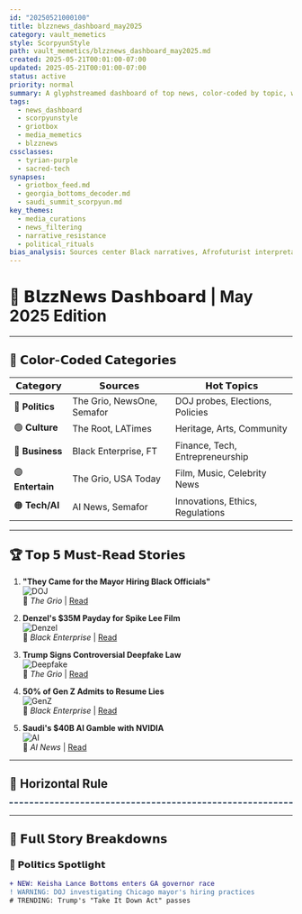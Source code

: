 ```yaml
---
id: "20250521000100"
title: blzznews_dashboard_may2025
category: vault_memetics
style: ScorpyunStyle
path: vault_memetics/blzznews_dashboard_may2025.md
created: 2025-05-21T00:01:00-07:00
updated: 2025-05-21T00:01:00-07:00
status: active
priority: normal
summary: A glyphstreamed dashboard of top news, color-coded by topic, with curated Black-centered sources for May 2025. Synthesizes headlines across politics, culture, tech, and more.
tags:
  - news_dashboard
  - scorpyunstyle
  - griotbox
  - media_memetics
  - blzznews
cssclasses:
  - tyrian-purple
  - sacred-tech
synapses:
  - griotbox_feed.md
  - georgia_bottoms_decoder.md
  - saudi_summit_scorpyun.md
key_themes:
  - media_curations
  - news_filtering
  - narrative_resistance
  - political_rituals
bias_analysis: Sources center Black narratives, Afrofuturist interpretations, and socio-political relevance. This dashboard prioritizes marginalized truth streams and symbolic headlines.
---
```


# 📰 𝗕𝗹𝘇𝘇𝗡𝗲𝘄𝘀 𝗗𝗮𝘀𝗵𝗯𝗼𝗮𝗿𝗱 | May 2025 Edition

---

## 🌈 𝗖𝗼𝗹𝗼𝗿-𝗖𝗼𝗱𝗲𝗱 𝗖𝗮𝘁𝗲𝗴𝗼𝗿𝗶𝗲𝘀

| 𝗖𝗮𝘁𝗲𝗴𝗼𝗿𝘆       | 𝗦𝗼𝘂𝗿𝗰𝗲𝘀                              | 𝗛𝗼𝘁 𝗧𝗼𝗽𝗶𝗰𝘀                     |
|------------------|---------------------------------------|----------------------------------|
| 🔴 **Politics**  | The Grio, NewsOne, Semafor             | DOJ probes, Elections, Policies  |
| 🟢 **Culture**   | The Root, LATimes                      | Heritage, Arts, Community        |
| 🔵 **Business**  | Black Enterprise, FT                   | Finance, Tech, Entrepreneurship  |
| 🟣 **Entertain** | The Grio, USA Today                    | Film, Music, Celebrity News      |
| 🟠 **Tech/AI**   | AI News, Semafor                      | Innovations, Ethics, Regulations |

---

## 🏆 𝗧𝗼𝗽 𝟱 𝗠𝘂𝘀𝘁-𝗥𝗲𝗮𝗱 𝗦𝘁𝗼𝗿𝗶𝗲𝘀

1. **"They Came for the Mayor Hiring Black Officials"**  
   ![DOJ](https://via.placeholder.com/100x50/FF0000/FFFFFF?text=DOJ+)  
   📌 *The Grio* | [Read](https://thegrio.com/2025/05/20/chicago-mayor-investigated-by-trumps-doj-for-remarks-about-hiring-black-officials/)

2. **Denzel's $35M Payday for Spike Lee Film**  
   ![Denzel](https://via.placeholder.com/100x50/000080/FFFFFF?text=Denzel)  
   📌 *Black Enterprise* | [Read](https://www.blackenterprise.com/denzel-washington-35m-spike-lee-highest-2-lowest-netflix/)

3. **Trump Signs Controversial Deepfake Law**  
   ![Deepfake](https://via.placeholder.com/100x50/800080/FFFFFF?text=Deepfake)  
   📌 *The Grio* | [Read](https://thegrio.com/2025/05/20/president-trump-signs-take-it-down-act-addressing-nonconsensual-deepfakes-what-is-it/)

4. **50% of Gen Z Admits to Resume Lies**  
   ![GenZ](https://via.placeholder.com/100x50/00FF00/000000?text=GenZ)  
   📌 *Black Enterprise* | [Read](https://www.blackenterprise.com/data-shows-half-gen-z-lie-resumes-tiktok-influencers-encourage/)

5. **Saudi's $40B AI Gamble with NVIDIA**  
   ![AI](https://via.placeholder.com/100x50/FFA500/000000?text=AI+)  
   📌 *AI News* | [Read](https://www.artificialintelligence-news.com/news/saudi-arabia-moves-to-build-its-ai-future-humain-and-nvidia/)

---

## 🧱 Horizontal Rule  
<div style="border-top: 3px dashed #5D6D7E; margin: 20px 0;"></div>

---

## 📰 𝗙𝘂𝗹𝗹 𝗦𝘁𝗼𝗿𝘆 𝗕𝗿𝗲𝗮𝗸𝗱𝗼𝘄𝗻𝘀

### 🔴 𝗣𝗼𝗹𝗶𝘁𝗶𝗰𝘀 𝗦𝗽𝗼𝘁𝗹𝗶𝗴𝗵𝘁  
```diff
+ NEW: Keisha Lance Bottoms enters GA governor race  
! WARNING: DOJ investigating Chicago mayor's hiring practices  
# TRENDING: Trump's "Take It Down Act" passes
